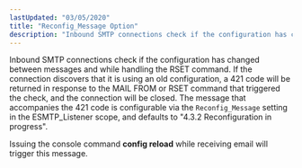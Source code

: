 ```yaml
---
lastUpdated: "03/05/2020"
title: "Reconfig_Message Option"
description: "Inbound SMTP connections check if the configuration has changed between messages and while handling the RSET command If the connection discovers that it is using an old configuration a 421 code will be returned in response to the MAIL FROM or RSET command that triggered the check and the connection..."
---
```


<a name="idp2658080"></a> 

Inbound SMTP connections check if the configuration has changed between messages and while handling the RSET command. If the connection discovers that it is using an old configuration, a 421 code will be returned in response to the MAIL FROM or RSET command that triggered the check, and the connection will be closed. The message that accompanies the 421 code is configurable via the `Reconfig_Message` setting in the ESMTP_Listener scope, and defaults to "4.3.2 Reconfiguration in progress".

Issuing the console command **config reload**        while receiving email will trigger this message.